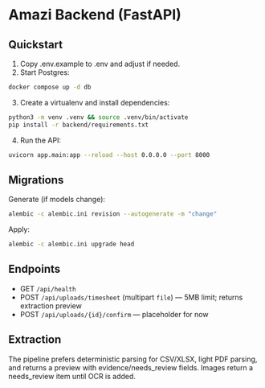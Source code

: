 Amazi Backend (FastAPI)
=======================

Quickstart
----------

1. Copy .env.example to .env and adjust if needed.
2. Start Postgres:

```bash
docker compose up -d db
```

3. Create a virtualenv and install dependencies:

```bash
python3 -m venv .venv && source .venv/bin/activate
pip install -r backend/requirements.txt
```

4. Run the API:

```bash
uvicorn app.main:app --reload --host 0.0.0.0 --port 8000
```

Migrations
----------

Generate (if models change):

```bash
alembic -c alembic.ini revision --autogenerate -m "change"
```

Apply:

```bash
alembic -c alembic.ini upgrade head
```
Endpoints
---------

- GET `/api/health`
- POST `/api/uploads/timesheet` (multipart `file`) — 5MB limit; returns extraction preview
- POST `/api/uploads/{id}/confirm` — placeholder for now

Extraction
----------
The pipeline prefers deterministic parsing for CSV/XLSX, light PDF parsing, and returns a preview with evidence/needs_review fields. Images return a needs_review item until OCR is added.

